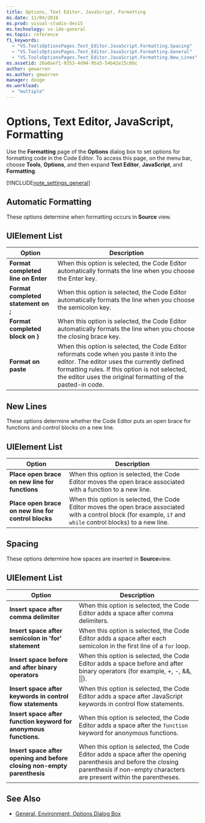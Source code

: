 ```yaml
---
title: Options, Text Editor, JavaScript, Formatting
ms.date: 11/04/2016
ms.prod: visual-studio-dev15
ms.technology: vs-ide-general
ms.topic: reference
f1_keywords:
  - "VS.ToolsOptionsPages.Text_Editor.JavaScript.Formatting.Spacing"
  - "VS.ToolsOptionsPages.Text_Editor.JavaScript.Formatting.General"
  - "VS.ToolsOptionsPages.Text_Editor.JavaScript.Formatting.New_Lines"
ms.assetid: 28a0aef1-9353-4d94-95a5-54b42e15c0dc
author: gewarren
ms.author: gewarren
manager: douge
ms.workload:
  - "multiple"
---
```

# Options, Text Editor, JavaScript, Formatting
Use the **Formatting** page of the **Options** dialog box to set options for formatting code in the Code Editor. To access this page, on the menu bar, choose **Tools**, **Options**, and then expand **Text Editor**, **JavaScript**, and **Formatting**.

[!INCLUDE[note_settings_general](../../data-tools/includes/note_settings_general_md.md)]

## Automatic Formatting
 These options determine when formatting occurs in **Source** view.

## UIElement List

|Option|Description|
|------------|-----------------|
|**Format completed line on Enter**|When this option is selected, the Code Editor automatically formats the line when you choose the Enter key.|
|**Format completed statement on ;**|When this option is selected, the Code Editor automatically formats the line when you choose the semicolon key.|
|**Format completed block on }**|When this option is selected, the Code Editor automatically formats the line when you choose the closing brace key.|
|**Format on paste**|When this option is selected, the Code Editor reformats code when you paste it into the editor. The editor uses the currently defined formatting rules. If this option is not selected, the editor uses the original formatting of the pasted-in code.|

## New Lines
 These options determine whether the Code Editor puts an open brace for functions and control blocks on a new line.

## UIElement List

|Option|Description|
|------------|-----------------|
|**Place open brace on new line for functions**|When this option is selected, the Code Editor moves the open brace associated with a function to a new line.|
|**Place open brace on new line for control blocks**|When this option is selected, the Code Editor moves the open brace associated with a control block (for example, `if` and `while` control blocks) to a new line.|

## Spacing
 These options determine how spaces are inserted in **Source**view.

## UIElement List

|Option|Description|
|------------|-----------------|
|**Insert space after comma delimiter**|When this option is selected, the Code Editor adds a space after comma delimiters.|
|**Insert space after semicolon in 'for' statement**|When this option is selected, the Code Editor adds a space after each semicolon in the first line of a `for` loop.|
|**Insert space before and after binary operators**|When this option is selected, the Code Editor adds a space before and after binary operators (for example, +, -, &&, &#124;&#124;).|
|**Insert space after keywords in control flow statements**|When this option is selected, the Code Editor adds a space after JavaScript keywords in control flow statements.|
|**Insert space after function keyword for anonymous functions.**|When this option is selected, the Code Editor adds a space after the `function` keyword for anonymous functions.|
|**Insert space after opening and before closing non-empty parenthesis**|When this option is selected, the Code Editor adds a space after the opening parenthesis and before the closing parenthesis if non-empty characters are present within the parentheses.|

## See Also

- [General, Environment, Options Dialog Box](../../ide/reference/general-environment-options-dialog-box.md)